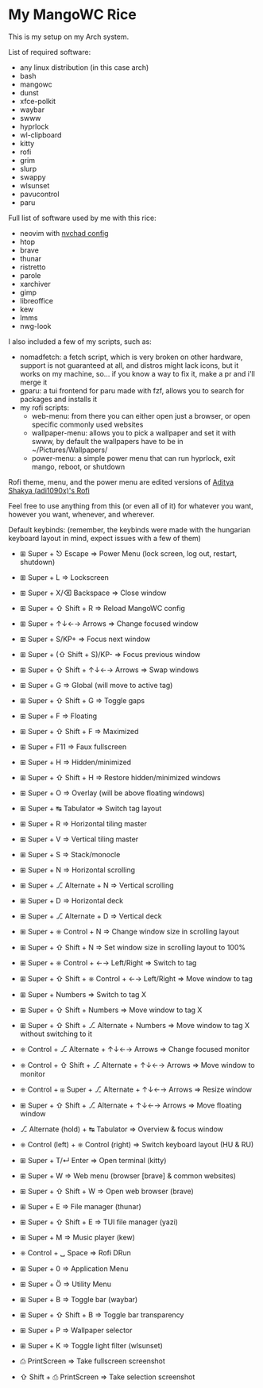 # My MangoWC Rice

This is my setup on my Arch system.

List of required software:
- any linux distribution (in this case arch)
- bash
- mangowc
- dunst
- xfce-polkit
- waybar
- swww
- hyprlock
- wl-clipboard
- kitty
- rofi
- grim
- slurp
- swappy
- wlsunset
- pavucontrol
- paru

Full list of software used by me with this rice:
- neovim with [nvchad config](https://github.com/NvChad/NvChad)
- htop
- brave
- thunar
- ristretto
- parole
- xarchiver
- gimp
- libreoffice
- kew
- lmms
- nwg-look

I also included a few of my scripts, such as:
- nomadfetch: a fetch script, which is very broken on other hardware, support is not guaranteed at all, and distros might lack icons, but it works on my machine, so... if you know a way to fix it, make a pr and i'll merge it
- gparu: a tui frontend for paru made with fzf, allows you to search for packages and installs it
- my rofi scripts:
  - web-menu: from there you can either open just a browser, or open specific commonly used websites
  - wallpaper-menu: allows you to pick a wallpaper and set it with swww, by default the wallpapers have to be in ~/Pictures/Wallpapers/
  - power-menu: a simple power menu that can run hyprlock, exit mango, reboot, or shutdown

Rofi theme, menu, and the power menu are edited versions of [Aditya Shakya (adi1090x)'s Rofi](https://github.com/adi1090x/rofi)

Feel free to use anything from this (or even all of it) for whatever you want, however you want, whenever, and wherever.

Default keybinds: (remember, the keybinds were made with the hungarian keyboard layout in mind, expect issues with a few of them)
- ⊞ Super + ⎋ Escape => Power Menu (lock screen, log out, restart, shutdown)
- ⊞ Super + L => Lockscreen
- ⊞ Super + X/⌫ Backspace => Close window

- ⊞ Super + ⇧ Shift + R => Reload MangoWC config

- ⊞ Super + ↑↓←→ Arrows => Change focused window
- ⊞ Super + S/KP+ => Focus next window
- ⊞ Super + (⇧ Shift + S)/KP- => Focus previous window

- ⊞ Super + ⇧ Shift + ↑↓←→ Arrows => Swap windows

- ⊞ Super + G => Global (will move to active tag)
- ⊞ Super + ⇧ Shift + G => Toggle gaps
- ⊞ Super + F => Floating
- ⊞ Super + ⇧ Shift + F => Maximized
- ⊞ Super + F11 => Faux fullscreen
- ⊞ Super + H => Hidden/minimized
- ⊞ Super + ⇧ Shift + H => Restore hidden/minimized windows
- ⊞ Super + O => Overlay (will be above floating windows)

- ⊞ Super + ↹ Tabulator => Switch tag layout
- ⊞ Super + R => Horizontal tiling master
- ⊞ Super + V => Vertical tiling master 
- ⊞ Super + S => Stack/monocle
- ⊞ Super + N => Horizontal scrolling 
- ⊞ Super + ⎇ Alternate + N => Vertical scrolling 
- ⊞ Super + D => Horizontal deck 
- ⊞ Super + ⎇ Alternate + D => Vertical deck 

- ⊞ Super + ⎈ Control + N => Change window size in scrolling layout
- ⊞ Super + ⇧ Shift + N => Set window size in scrolling layout to 100%

- ⊞ Super + ⎈ Control + ←→ Left/Right => Switch to tag
- ⊞ Super + ⇧ Shift + ⎈ Control + ←→ Left/Right => Move window to tag
- ⊞ Super + Numbers => Switch to tag X
- ⊞ Super + ⇧ Shift + Numbers => Move window to tag X
- ⊞ Super + ⇧ Shift + ⎇ Alternate + Numbers => Move window to tag X without switching to it

- ⎈ Control + ⎇ Alternate + ↑↓←→ Arrows => Change focused monitor
- ⎈ Control + ⇧ Shift + ⎇ Alternate + ↑↓←→ Arrows => Move window to monitor

- ⎈ Control + ⊞ Super + ⎇ Alternate + ↑↓←→ Arrows => Resize window

- ⊞ Super + ⇧ Shift + ⎇ Alternate + ↑↓←→ Arrows => Move floating window

- ⎇ Alternate (hold) + ↹ Tabulator => Overview & focus window

- ⎈ Control (left) + ⎈ Control (right) => Switch keyboard layout (HU & RU)

- ⊞ Super + T/↵ Enter => Open terminal (kitty)
- ⊞ Super + W => Web menu (browser [brave] & common websites)
- ⊞ Super + ⇧ Shift + W => Open web browser (brave)
- ⊞ Super + E => File manager (thunar)
- ⊞ Super + ⇧ Shift + E => TUI file manager (yazi)
- ⊞ Super + M => Music player (kew)

- ⎈ Control + ␣ Space => Rofi DRun
- ⊞ Super + 0 => Application Menu
- ⊞ Super + Ö => Utility Menu

- ⊞ Super + B => Toggle bar (waybar)
- ⊞ Super + ⇧ Shift + B => Toggle bar transparency 

- ⊞ Super + P => Wallpaper selector

- ⊞ Super + K => Toggle light filter (wlsunset)

- ⎙ PrintScreen => Take fullscreen screenshot
- ⇧ Shift + ⎙ PrintScreen => Take selection screenshot
